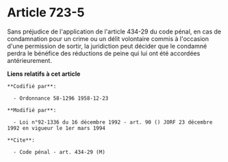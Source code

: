 # Article 723-5

Sans préjudice de l'application de l'article 434-29 du code pénal, en cas de condamnation pour un crime ou un délit
volontaire commis à l'occasion d'une permission de sortir, la juridiction peut décider que le condamné perdra le bénéfice des
réductions de peine qui lui ont été accordées antérieurement.

**Liens relatifs à cet article**

	**Codifié par**:

	  - Ordonnance 58-1296 1958-12-23

	**Modifié par**:

	  - Loi n°92-1336 du 16 décembre 1992 - art. 90 () JORF 23 décembre 1992 en vigueur le 1er mars 1994

	**Cite**:

	  - Code pénal - art. 434-29 (M)
